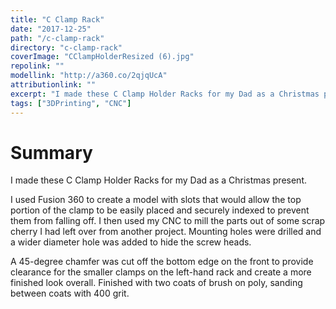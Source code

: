 ```yaml
---
title: "C Clamp Rack"
date: "2017-12-25"
path: "/c-clamp-rack"
directory: "c-clamp-rack"
coverImage: "CClampHolderResized (6).jpg"
repolink: ""
modellink: "http://a360.co/2qjqUcA"
attributionlink: ""
excerpt: "I made these C Clamp Holder Racks for my Dad as a Christmas present."
tags: ["3DPrinting", "CNC"]
---
```


# Summary

I made these C Clamp Holder Racks for my Dad as a Christmas present.

I used Fusion 360 to create a model with slots that would allow the top portion of the clamp to be easily placed and securely indexed to prevent them from falling off. I then used my CNC to mill the parts out of some scrap cherry I had left over from another project. Mounting holes were drilled and a wider diameter hole was added to hide the screw heads.

A 45-degree chamfer was cut off the bottom edge on the front to provide clearance for the smaller clamps on the left-hand rack and create a more finished look overall. Finished with two coats of brush on poly, sanding between coats with 400 grit.
